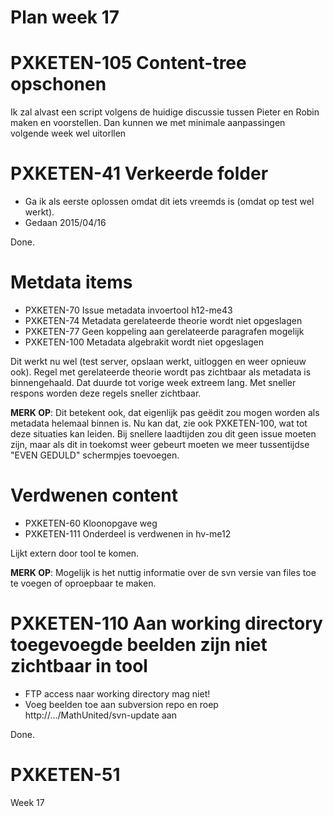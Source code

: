 # Plan week 17

# PXKETEN-105 Content-tree opschonen

Ik zal alvast een script volgens de huidige discussie tussen Pieter en Robin maken en voorstellen. Dan kunnen we met 
minimale aanpassingen volgende week wel uitorllen

# PXKETEN-41 Verkeerde folder

- Ga ik als eerste oplossen omdat dit iets vreemds is (omdat op test wel werkt).
- Gedaan 2015/04/16

Done.

# Metdata items 

- PXKETEN-70 Issue metadata invoertool h12-me43
- PXKETEN-74 Metadata gerelateerde theorie wordt niet opgeslagen
- PXKETEN-77 Geen koppeling aan gerelateerde paragrafen mogelijk
- PXKETEN-100 Metadata algebrakit wordt niet opgeslagen

Dit werkt nu wel (test server, opslaan werkt, uitloggen en weer opnieuw ook). Regel met gerelateerde theorie wordt 
pas zichtbaar als metadata is binnengehaald. Dat duurde tot vorige week extreem lang. Met sneller respons worden deze
regels sneller zichtbaar.

**MERK OP**: Dit betekent ook, dat eigenlijk pas geëdit zou mogen worden als metadata helemaal binnen is. Nu kan
dat, zie ook PXKETEN-100, wat tot deze situaties kan leiden. Bij snellere laadtijden zou dit geen issue moeten
zijn, maar als dit in toekomst weer gebeurt moeten we meer tussentijdse "EVEN GEDULD" schermpjes toevoegen.     

# Verdwenen content

- PXKETEN-60 Kloonopgave weg
- PXKETEN-111 Onderdeel is verdwenen in hv-me12

Lijkt extern door tool te komen.
 
**MERK OP**: Mogelijk is het nuttig informatie over de svn versie van files toe te voegen of oproepbaar te maken.  
 

# PXKETEN-110 Aan working directory toegevoegde beelden zijn niet zichtbaar in tool

- FTP access naar working directory mag niet!
- Voeg beelden toe aan subversion repo en roep http://.../MathUnited/svn-update aan

Done.


# PXKETEN-51

Week 17